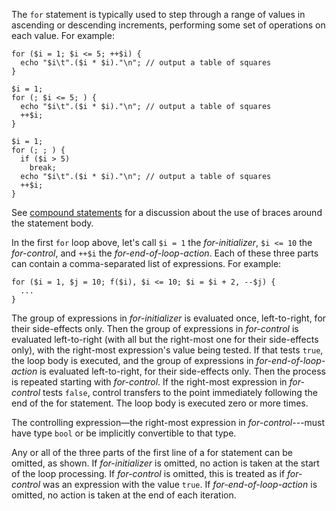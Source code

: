 The `for` statement is typically used to step through a range of values in ascending or descending increments, performing some set of operations
on each value.  For example:

```table-of-squares.hack
for ($i = 1; $i <= 5; ++$i) {
  echo "$i\t".($i * $i)."\n"; // output a table of squares
}

$i = 1;
for (; $i <= 5; ) {
  echo "$i\t".($i * $i)."\n"; // output a table of squares
  ++$i;
}

$i = 1;
for (; ; ) {
  if ($i > 5)
    break;
  echo "$i\t".($i * $i)."\n"; // output a table of squares
  ++$i;
}
```

See [compound statements](compound-statements.md) for a discussion about the use of braces around the statement body.

In the first `for` loop above, let's call `$i = 1` the *for-initializer*, `$i <= 10` the *for-control*, and `++$i` the *for-end-of-loop-action*.
Each of these three parts can contain a comma-separated list of expressions.  For example:

```Hack
for ($i = 1, $j = 10; f($i), $i <= 10; $i = $i + 2, --$j) {
  ...
}
```

The group of expressions in *for-initializer* is evaluated once, left-to-right, for their side-effects only. Then the group of expressions
in *for-control* is evaluated left-to-right (with all but the right-most one for their side-effects only), with the right-most expression's
value being tested. If that tests `true`, the loop body is executed, and the group of expressions in *for-end-of-loop-action* is evaluated
left-to-right, for their side-effects only. Then the process is repeated starting with *for-control*. If the right-most expression in
*for-control* tests `false`, control transfers to the point immediately following the end of the for statement. The loop body is executed zero or more times.

The controlling expression&mdash;the right-most expression in *for-control*---must have type `bool` or be implicitly convertible to that type.

Any or all of the three parts of the first line of a for statement can be omitted, as shown. If *for-initializer* is omitted, no action
is taken at the start of the loop processing. If *for-control* is omitted, this is treated as if *for-control* was an expression with the
value `true`. If *for-end-of-loop-action* is omitted, no action is taken at the end of each iteration.
